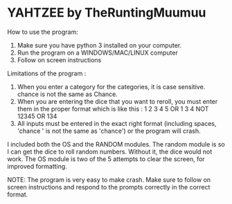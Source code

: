 YAHTZEE by TheRuntingMuumuu
===

How to use the program:
1. Make sure you have python 3 installed on your computer.
2. Run the program on a WINDOWS/MAC/LINUX computer
3. Follow on screen instructions


Limitations of the program :
1. When you enter a category for the categories, it is case sensitive. chance is not the same as Chance.
2. When you are entering the dice that you want to reroll, you must enter them in the proper format which is like this : 1 2 3 4 5  OR 1 3 4 NOT 12345 OR 134
3. All inputs must be entered in the exact right format (including spaces, 'chance ' is not the same as 'chance') or the program will crash.

I included both the OS and the RANDOM modules. The random module is so I can get the dice to roll random numbers. Without it, the dice would not work. The OS module is two of the 5 attempts to clear the screen, for improved formatting.

NOTE: The program is very easy to make crash. Make sure to follow on screen instructions and respond to the prompts correctly in the correct format.
